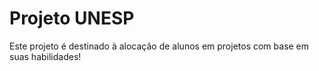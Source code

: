 # Projeto UNESP

Este projeto é destinado à alocação de alunos em projetos com base em suas habilidades!